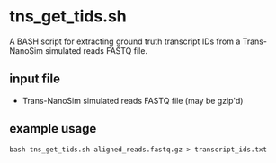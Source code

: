 # tns_get_tids.sh

A BASH script for extracting ground truth transcript IDs from a Trans-NanoSim simulated reads FASTQ file.

## input file

* Trans-NanoSim simulated reads FASTQ file (may be gzip'd)

## example usage

```
bash tns_get_tids.sh aligned_reads.fastq.gz > transcript_ids.txt
```
